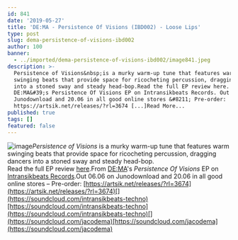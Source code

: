 ```yaml
---
id: 841
date: '2019-05-27'
title: 'DE:MA - Persistence Of Visions (IBD002) - Loose Lips'
type: post
slug: dema-persistence-of-visions-ibd002
author: 100
banner:
  - ../imported/dema-persistence-of-visions-ibd002/image841.jpeg
description: >-
  Persistence of Visions&nbsp;is a murky warm-up tune that features warm
  swinging beats that provide space for ricocheting percussion, dragging dancers
  into a stoned sway and steady head-bop.Read the full EP review here. From
  DE:MA&#39;s Persistence Of Visions EP on Intransikbeats Records. Out 06.06 on
  Junodownload and 20.06 in all good online stores &#8211; Pre-order:
  https://artsik.net/releases/?rl=3674 [...]Read More...
published: true
tags: []
featured: false
---
```

![image](../../imported/dema-persistence-of-visions-ibd002/image841.jpeg)_Persistence of Visions_ is a murky warm-up tune that features warm swinging beats that provide space for ricocheting percussion, dragging dancers into a stoned sway and steady head-bop.  
Read the full EP review [here](http://loose-lips.co.uk/blog/dema-persistence-of-visions-ep-ibd002).From [DE:MA](http://artsik.net/artists/dema)'s _Persistence Of Visions_ EP on [Intransikbeats Records](http://artsik.net).Out 06.06 on Junodownload and 20.06 in all good online stores – Pre-order: [](https://artsik.net/releases/?rl=3674)[https://artsik.net/releases/?rl=3674](https://artsik.net/releases/?rl=3674)[](https://soundcloud.com/intransikbeats-techno)[https://soundcloud.com/intransikbeats-techno](https://soundcloud.com/intransikbeats-techno)[](https://soundcloud.com/jacodema)[https://soundcloud.com/jacodema](https://soundcloud.com/jacodema)